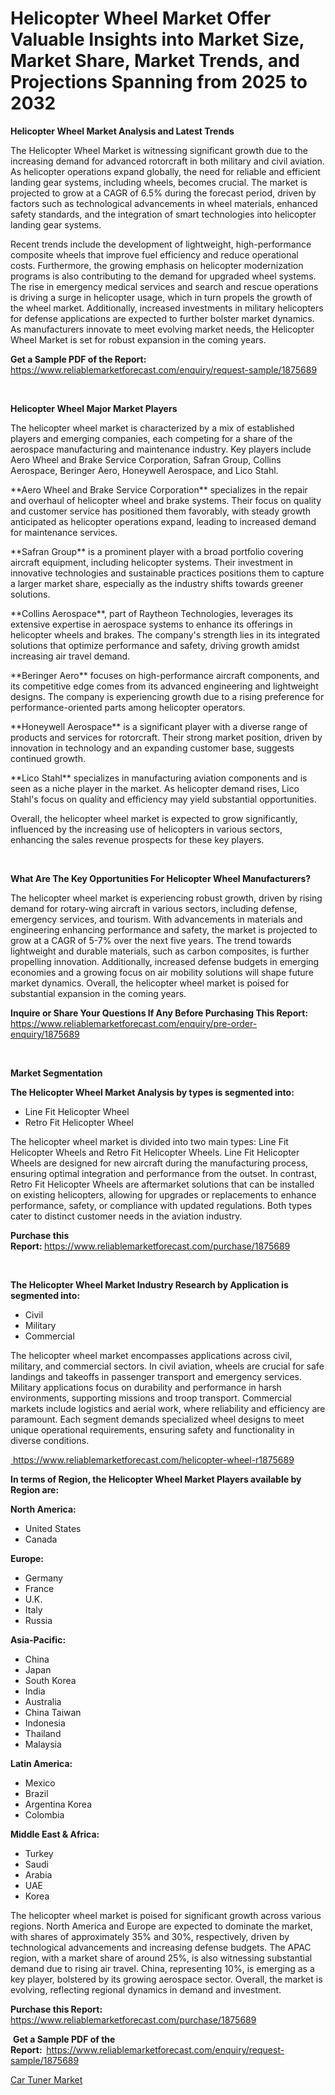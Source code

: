 <p><h1>Helicopter Wheel Market Offer Valuable Insights into Market Size, Market Share, Market Trends, and Projections Spanning from 2025 to 2032</h1></p><p><strong>Helicopter Wheel Market Analysis and Latest Trends</strong></p>
<p><p>The Helicopter Wheel Market is witnessing significant growth due to the increasing demand for advanced rotorcraft in both military and civil aviation. As helicopter operations expand globally, the need for reliable and efficient landing gear systems, including wheels, becomes crucial. The market is projected to grow at a CAGR of 6.5% during the forecast period, driven by factors such as technological advancements in wheel materials, enhanced safety standards, and the integration of smart technologies into helicopter landing gear systems.</p><p>Recent trends include the development of lightweight, high-performance composite wheels that improve fuel efficiency and reduce operational costs. Furthermore, the growing emphasis on helicopter modernization programs is also contributing to the demand for upgraded wheel systems. The rise in emergency medical services and search and rescue operations is driving a surge in helicopter usage, which in turn propels the growth of the wheel market. Additionally, increased investments in military helicopters for defense applications are expected to further bolster market dynamics. As manufacturers innovate to meet evolving market needs, the Helicopter Wheel Market is set for robust expansion in the coming years.</p></p>
<p><strong>Get a Sample PDF of the Report:&nbsp;</strong> <a href="https://www.reliablemarketforecast.com/enquiry/request-sample/1875689?utm_campaign=3324&utm_medium=2&utm_source=Github&utm_content=ia&utm_term=30032025&utm_id=helicopter-wheel">https://www.reliablemarketforecast.com/enquiry/request-sample/1875689</a></p>
<p>&nbsp;</p>
<p><strong>Helicopter Wheel Major Market Players</strong></p>
<p><p>The helicopter wheel market is characterized by a mix of established players and emerging companies, each competing for a share of the aerospace manufacturing and maintenance industry. Key players include Aero Wheel and Brake Service Corporation, Safran Group, Collins Aerospace, Beringer Aero, Honeywell Aerospace, and Lico Stahl. </p><p>**Aero Wheel and Brake Service Corporation** specializes in the repair and overhaul of helicopter wheel and brake systems. Their focus on quality and customer service has positioned them favorably, with steady growth anticipated as helicopter operations expand, leading to increased demand for maintenance services.</p><p>**Safran Group** is a prominent player with a broad portfolio covering aircraft equipment, including helicopter systems. Their investment in innovative technologies and sustainable practices positions them to capture a larger market share, especially as the industry shifts towards greener solutions.</p><p>**Collins Aerospace**, part of Raytheon Technologies, leverages its extensive expertise in aerospace systems to enhance its offerings in helicopter wheels and brakes. The company's strength lies in its integrated solutions that optimize performance and safety, driving growth amidst increasing air travel demand.</p><p>**Beringer Aero** focuses on high-performance aircraft components, and its competitive edge comes from its advanced engineering and lightweight designs. The company is experiencing growth due to a rising preference for performance-oriented parts among helicopter operators.</p><p>**Honeywell Aerospace** is a significant player with a diverse range of products and services for rotorcraft. Their strong market position, driven by innovation in technology and an expanding customer base, suggests continued growth.</p><p>**Lico Stahl** specializes in manufacturing aviation components and is seen as a niche player in the market. As helicopter demand rises, Lico Stahl's focus on quality and efficiency may yield substantial opportunities.</p><p>Overall, the helicopter wheel market is expected to grow significantly, influenced by the increasing use of helicopters in various sectors, enhancing the sales revenue prospects for these key players.</p></p>
<p>&nbsp;</p>
<p><strong>What Are The Key Opportunities For Helicopter Wheel Manufacturers?</strong></p>
<p><p>The helicopter wheel market is experiencing robust growth, driven by rising demand for rotary-wing aircraft in various sectors, including defense, emergency services, and tourism. With advancements in materials and engineering enhancing performance and safety, the market is projected to grow at a CAGR of 5-7% over the next five years. The trend towards lightweight and durable materials, such as carbon composites, is further propelling innovation. Additionally, increased defense budgets in emerging economies and a growing focus on air mobility solutions will shape future market dynamics. Overall, the helicopter wheel market is poised for substantial expansion in the coming years.</p></p>
<p><strong>Inquire or Share Your Questions If Any Before Purchasing This Report:</strong> <a href="https://www.reliablemarketforecast.com/enquiry/pre-order-enquiry/1875689?utm_campaign=3324&utm_medium=2&utm_source=Github&utm_content=ia&utm_term=30032025&utm_id=helicopter-wheel">https://www.reliablemarketforecast.com/enquiry/pre-order-enquiry/1875689</a></p>
<p>&nbsp;</p>
<p><strong>Market Segmentation</strong></p>
<p><strong>The Helicopter Wheel Market Analysis by types is segmented into:</strong></p>
<p><ul><li>Line Fit Helicopter Wheel</li><li>Retro Fit Helicopter Wheel</li></ul></p>
<p><p>The helicopter wheel market is divided into two main types: Line Fit Helicopter Wheels and Retro Fit Helicopter Wheels. Line Fit Helicopter Wheels are designed for new aircraft during the manufacturing process, ensuring optimal integration and performance from the outset. In contrast, Retro Fit Helicopter Wheels are aftermarket solutions that can be installed on existing helicopters, allowing for upgrades or replacements to enhance performance, safety, or compliance with updated regulations. Both types cater to distinct customer needs in the aviation industry.</p></p>
<p><strong>Purchase this Report:&nbsp;</strong><a href="https://www.reliablemarketforecast.com/purchase/1875689?utm_campaign=3324&utm_medium=2&utm_source=Github&utm_content=ia&utm_term=30032025&utm_id=helicopter-wheel">https://www.reliablemarketforecast.com/purchase/1875689</a></p>
<p>&nbsp;</p>
<p><strong>The Helicopter Wheel Market Industry Research by Application is segmented into:</strong></p>
<p><ul><li>Civil</li><li>Military</li><li>Commercial</li></ul></p>
<p><p>The helicopter wheel market encompasses applications across civil, military, and commercial sectors. In civil aviation, wheels are crucial for safe landings and takeoffs in passenger transport and emergency services. Military applications focus on durability and performance in harsh environments, supporting missions and troop transport. Commercial markets include logistics and aerial work, where reliability and efficiency are paramount. Each segment demands specialized wheel designs to meet unique operational requirements, ensuring safety and functionality in diverse conditions.</p></p>
<p><a href="https://www.reliablemarketforecast.com/helicopter-wheel-r1875689?utm_campaign=3324&utm_medium=2&utm_source=Github&utm_content=ia&utm_term=30032025&utm_id=helicopter-wheel">&nbsp;https://www.reliablemarketforecast.com/helicopter-wheel-r1875689</a></p>
<p><strong>In terms of Region, the Helicopter Wheel Market Players available by Region are:</strong></p>
<p>
    <p> <strong> North America: </strong>
        <ul>
            <li>United States</li>
            <li>Canada</li>
        </ul>
        </p> 
    <p> <strong> Europe: </strong>
        <ul>
            <li>Germany</li>
            <li>France</li>
            <li>U.K.</li>
            <li>Italy</li>
            <li>Russia</li>
        </ul>
        </p> 
    <p> <strong> Asia-Pacific: </strong>
        <ul>
            <li>China</li>
            <li>Japan</li>
            <li>South Korea</li>
            <li>India</li>
            <li>Australia</li>
            <li>China Taiwan</li>
            <li>Indonesia</li>
            <li>Thailand</li>
            <li>Malaysia</li>
        </ul>
        </p> 
    <p> <strong> Latin America: </strong>
        <ul>
            <li>Mexico</li>
            <li>Brazil</li>
            <li>Argentina Korea</li>
            <li>Colombia</li>
        </ul>
        </p> 
    <p> <strong> Middle East & Africa: </strong>
        <ul>
            <li>Turkey</li>
            <li>Saudi</li>
            <li>Arabia</li>
            <li>UAE</li>
            <li>Korea</li>
        </ul>
    </p>
    </p>
<p><p>The helicopter wheel market is poised for significant growth across various regions. North America and Europe are expected to dominate the market, with shares of approximately 35% and 30%, respectively, driven by technological advancements and increasing defense budgets. The APAC region, with a market share of around 25%, is also witnessing substantial demand due to rising air travel. China, representing 10%, is emerging as a key player, bolstered by its growing aerospace sector. Overall, the market is evolving, reflecting regional dynamics in demand and investment.</p></p>
<p><strong>Purchase this Report: </strong><a href="https://www.reliablemarketforecast.com/purchase/1875689?utm_campaign=3324&utm_medium=2&utm_source=Github&utm_content=ia&utm_term=30032025&utm_id=helicopter-wheel">https://www.reliablemarketforecast.com/purchase/1875689</a></p>
<p>&nbsp;<strong>Get a Sample PDF of the Report:&nbsp;&nbsp;</strong><a href="https://www.reliablemarketforecast.com/enquiry/request-sample/1875689?utm_campaign=3324&utm_medium=2&utm_source=Github&utm_content=ia&utm_term=30032025&utm_id=helicopter-wheel">https://www.reliablemarketforecast.com/enquiry/request-sample/1875689</a></p>
<p><strong></strong></p>
<p><p><a href="https://github.com/dibesnayee/Market-Research-Report-List-1/blob/main/car-tuner-market.md?utm_campaign=3324&utm_medium=2&utm_source=Github&utm_content=ia&utm_term=30032025&utm_id=helicopter-wheel">Car Tuner Market</a></p></p>
